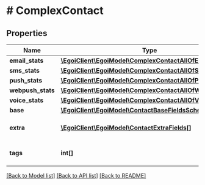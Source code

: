 # # ComplexContact

## Properties

Name | Type | Description | Notes
------------ | ------------- | ------------- | -------------
**email_stats** | [**\EgoiClient\EgoiModel\ComplexContactAllOfEmailStats**](ComplexContactAllOfEmailStats.md) |  | [optional]
**sms_stats** | [**\EgoiClient\EgoiModel\ComplexContactAllOfSmsStats**](ComplexContactAllOfSmsStats.md) |  | [optional]
**push_stats** | [**\EgoiClient\EgoiModel\ComplexContactAllOfPushStats**](ComplexContactAllOfPushStats.md) |  | [optional]
**webpush_stats** | [**\EgoiClient\EgoiModel\ComplexContactAllOfWebpushStats**](ComplexContactAllOfWebpushStats.md) |  | [optional]
**voice_stats** | [**\EgoiClient\EgoiModel\ComplexContactAllOfVoiceStats**](ComplexContactAllOfVoiceStats.md) |  | [optional]
**base** | [**\EgoiClient\EgoiModel\ContactBaseFieldsSchemaBase**](ContactBaseFieldsSchemaBase.md) |  | [optional]
**extra** | [**\EgoiClient\EgoiModel\ContactExtraFields[]**](ContactExtraFields.md) | Array of the contact&#39;s extra fields | [optional]
**tags** | **int[]** | Array of tags for this contact | [optional] [readonly]

[[Back to Model list]](../../README.md#models) [[Back to API list]](../../README.md#endpoints) [[Back to README]](../../README.md)
